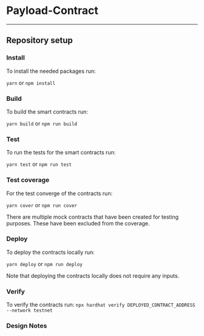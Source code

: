 # Payload-Contract

---

## Repository setup

### Install

To install the needed packages run:

`yarn` or `npm install`

### Build

To build the smart contracts run:

`yarn build` or `npm run build`

### Test

To run the tests for the smart contracts run:

`yarn test` or `npm run test`

### Test coverage

For the test converge of the contracts run:

`yarn cover` or `npm run cover`

There are multiple mock contracts that have been created for testing purposes. These have been excluded from the coverage. 

### Deploy

To deploy the contracts locally run:

`yarn deploy` or `npm run deploy`

Note that deploying the contracts locally does not require any inputs.

### Verify

To verify the contracts run:
`npx hardhat verify DEPLOYED_CONTRACT_ADDRESS --network testnet`

### Design Notes
